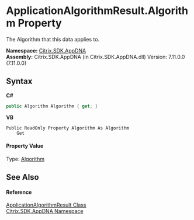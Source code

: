 # ApplicationAlgorithmResult.Algorithm Property 
 

The Algorithm that this data applies to.

**Namespace:**&nbsp;[Citrix.SDK.AppDNA](index.md)<br />**Assembly:**&nbsp;Citrix.SDK.AppDNA (in Citrix.SDK.AppDNA.dll) Version: 7.11.0.0 (7.11.0.0)

## Syntax

**C#**
```csharp
public Algorithm Algorithm { get; }
```

**VB**
```vbnet
Public ReadOnly Property Algorithm As Algorithm
	Get
```


#### Property Value
Type: <a href="00083171-3db1-bd94-3ed1-e2b5477edbe0">Algorithm</a>

## See Also


#### Reference
<a href="ab7fa855-8fef-a95f-332f-69196709e022">ApplicationAlgorithmResult Class</a><br /><a href="fe2d265b-410b-8b11-1eb4-a790e0b062bf">Citrix.SDK.AppDNA Namespace</a><br />